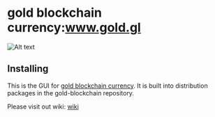 # gold blockchain currency:www.gold.gl
![Alt text](https://avatars.githubusercontent.com/u/98028987?v=4)

## Installing

This is the GUI for [gold blockchain currency](https://www.gold.gl). It is built into distribution packages in the gold-blockchain repository.

Please visit out wiki:
[wiki](https://github.com/goldcoin-gl/gold-blockchain/wiki)
